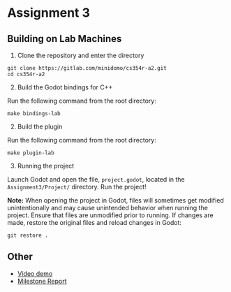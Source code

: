 # Assignment 3

## Building on Lab Machines

1. Clone the repository and enter the directory

```
git clone https://gitlab.com/minidomo/cs354r-a2.git
cd cs354r-a2
```

2. Build the Godot bindings for C++ 

Run the following command from the root directory:

```
make bindings-lab
```

2. Build the plugin

Run the following command from the root directory:

```
make plugin-lab
```

3. Running the project

Launch Godot and open the file, `project.godot`, located in the `Assignment3/Project/` directory. Run the project!

**Note:** When opening the project in Godot, files will sometimes get modified unintentionally and may cause unintended behavior when running the project. Ensure that files are unmodified prior to running. If changes are made, restore the original files and reload changes in Godot:

```
git restore .
```

## Other

- [Video demo](https://www.youtube.com/watch?v=gef3XDT0EJc)
- [Milestone Report](/Assignment%204%20Documentation.pdf)
